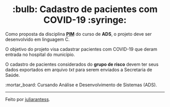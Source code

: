 <h1 align="center">:bulb: Cadastro de pacientes com COVID-19 :syringe:</h1> 

<p>Como proposta da disciplina <abbr title="Projeto Integrado Multidisciplinar"><strong>PIM</strong></abbr> do curso de <strong>ADS</strong>, o projeto deve ser desenvolvido em linguagem C.</p>

<p>O objetivo do projeto visa cadastrar pacientes com COVID-19 que deram entrada no hospital do município.</p>

<p>O cadastro de pacientes considerados do <strong>grupo de risco</strong> devem ter seus dados exportados em arquivo <em>txt</em> para serem enviados a Secretaria de Saúde.</p>

<p>:mortar_board: Cursando Análise e Desenvolvimento de Sistemas (ADS).</p>
<hr>

<p>Feito por <a href="https://github.com/juliarantess" target="_blank">juliarantess</a>.</p>

